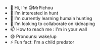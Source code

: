 - 👋 Hi, I’m @MrPichou
- 👀 I’m interested in hunt
- 🌱 I’m currently learning humain hunting
- 💞️ I’m looking to collaborate on kidnaping
- 📫 How to reach me : I'm in your wall
- 😄 Pronouns: wake/up
- ⚡ Fun fact: I'm a child predator

<!---
MrPichou/MrPichou is a ✨ special ✨ repository because its `README.md` (this file) appears on your GitHub profile.
You can click the Preview link to take a look at your changes.
--->
